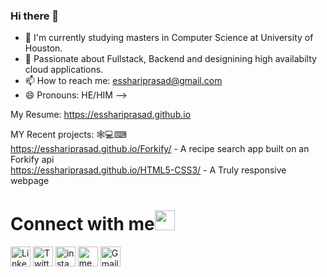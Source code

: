 ### Hi there 👋

- 🔭 I'm currently studying masters in Computer Science at University of Houston. 
- 🌱 Passionate about Fullstack, Backend and designining high availabilty cloud applications.
- 📫 How to reach me: esshariprasad@gmail.com
- 😄 Pronouns: HE/HIM 
-->

My Resume:
https://esshariprasad.github.io

MY Recent projects: 🕸💻⌨ <br>
https://esshariprasad.github.io/Forkify/ - A recipe search app built on an Forkify api<br>
https://esshariprasad.github.io/HTML5-CSS3/ - A Truly responsive webpage




# Connect with me<img src="https://github.com/TheDudeThatCode/TheDudeThatCode/blob/master/Assets/Handshake.gif" height="32px">

[<img src="https://github.com/TheDudeThatCode/TheDudeThatCode/blob/master/Assets/Linkedin.svg" alt="Linkedin Logo" width="32">](https://in.linkedin.com/in/sai-shiva-hari-prasad/) 
[<img src="https://github.com/TheDudeThatCode/TheDudeThatCode/blob/master/Assets/Twitter.svg" alt="Twitter Logo" width="32">](https://twitter.com/esshariprasad)
[<img src="https://github.com/TheDudeThatCode/TheDudeThatCode/blob/master/Assets/Instagram.svg" alt="instagram logo" width="32">](https://www.instagram.com/s.s.hariprasad/)
[<img src="https://user-images.githubusercontent.com/19888725/154806365-0d16b414-2716-42e1-a70b-06b8796f9dd0.png" alt="medium logo" width="32">](https://medium.com/@esshariprasad) 
[<img src="https://raw.githubusercontent.com/TheDudeThatCode/TheDudeThatCode/master/Assets/Gmail.svg" alt="Gmail logo" height="32">](mailto:esshariprasad@gmail.com)

